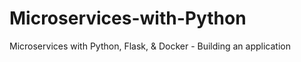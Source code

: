# Microservices-with-Python
Microservices with Python, Flask, &amp; Docker - Building an application
